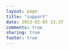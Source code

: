 ```yaml
---
layout: page
title: "support"
date: 2013-02-05 13:37
comments: true
sharing: true
footer: true
---
```

